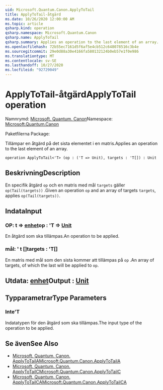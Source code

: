 ```yaml
---
uid: Microsoft.Quantum.Canon.ApplyToTail
title: ApplyToTail-åtgärd
ms.date: 10/26/2020 12:00:00 AM
ms.topic: article
qsharp.kind: operation
qsharp.namespace: Microsoft.Quantum.Canon
qsharp.name: ApplyToTail
qsharp.summary: Applies an operation to the last element of an array.
ms.openlocfilehash: 72b55ec7161d5f6af5e4cb512c648078516c3b4e
ms.sourcegitcommit: 29e0d88a30e4166fa580132124b0eb57e1f0e986
ms.translationtype: MT
ms.contentlocale: sv-SE
ms.lasthandoff: 10/27/2020
ms.locfileid: "92729049"
---
```

# <a name="applytotail-operation"></a><span data-ttu-id="a0902-102">ApplyToTail-åtgärd</span><span class="sxs-lookup"><span data-stu-id="a0902-102">ApplyToTail operation</span></span>

<span data-ttu-id="a0902-103">Namnrymd: [Microsoft. Quantum. Canon](xref:Microsoft.Quantum.Canon)</span><span class="sxs-lookup"><span data-stu-id="a0902-103">Namespace: [Microsoft.Quantum.Canon](xref:Microsoft.Quantum.Canon)</span></span>

<span data-ttu-id="a0902-104">Paketfilerna [](https://nuget.org/packages/)</span><span class="sxs-lookup"><span data-stu-id="a0902-104">Package: [](https://nuget.org/packages/)</span></span>


<span data-ttu-id="a0902-105">Tillämpar en åtgärd på det sista elementet i en matris.</span><span class="sxs-lookup"><span data-stu-id="a0902-105">Applies an operation to the last element of an array.</span></span>

```qsharp
operation ApplyToTail<'T> (op : ('T => Unit), targets : 'T[]) : Unit
```


## <a name="description"></a><span data-ttu-id="a0902-106">Beskrivning</span><span class="sxs-lookup"><span data-stu-id="a0902-106">Description</span></span>

<span data-ttu-id="a0902-107">En specifik åtgärd `op` och en matris med mål `targets` gäller `op(Tail(targets))` .</span><span class="sxs-lookup"><span data-stu-id="a0902-107">Given an operation `op` and an array of targets `targets`, applies `op(Tail(targets))`.</span></span>

## <a name="input"></a><span data-ttu-id="a0902-108">Indata</span><span class="sxs-lookup"><span data-stu-id="a0902-108">Input</span></span>

### <a name="op--t--unit"></a><span data-ttu-id="a0902-109">OP: t => [enhet](xref:microsoft.quantum.lang-ref.unit)</span><span class="sxs-lookup"><span data-stu-id="a0902-109">op : 'T => [Unit](xref:microsoft.quantum.lang-ref.unit)</span></span> 

<span data-ttu-id="a0902-110">En åtgärd som ska tillämpas.</span><span class="sxs-lookup"><span data-stu-id="a0902-110">An operation to be applied.</span></span>


### <a name="targets--t"></a><span data-ttu-id="a0902-111">mål: ' t []</span><span class="sxs-lookup"><span data-stu-id="a0902-111">targets : 'T[]</span></span>

<span data-ttu-id="a0902-112">En matris med mål som den sista kommer att tillämpas på `op` .</span><span class="sxs-lookup"><span data-stu-id="a0902-112">An array of targets, of which the last will be applied to `op`.</span></span>



## <a name="output--unit"></a><span data-ttu-id="a0902-113">Utdata: [enhet](xref:microsoft.quantum.lang-ref.unit)</span><span class="sxs-lookup"><span data-stu-id="a0902-113">Output : [Unit](xref:microsoft.quantum.lang-ref.unit)</span></span>



## <a name="type-parameters"></a><span data-ttu-id="a0902-114">Typparametrar</span><span class="sxs-lookup"><span data-stu-id="a0902-114">Type Parameters</span></span>

### <a name="t"></a><span data-ttu-id="a0902-115">Inte</span><span class="sxs-lookup"><span data-stu-id="a0902-115">'T</span></span>

<span data-ttu-id="a0902-116">Indatatypen för den åtgärd som ska tillämpas.</span><span class="sxs-lookup"><span data-stu-id="a0902-116">The input type of the operation to be applied.</span></span>

## <a name="see-also"></a><span data-ttu-id="a0902-117">Se även</span><span class="sxs-lookup"><span data-stu-id="a0902-117">See Also</span></span>

- [<span data-ttu-id="a0902-118">Microsoft. Quantum. Canon. ApplyToTailA</span><span class="sxs-lookup"><span data-stu-id="a0902-118">Microsoft.Quantum.Canon.ApplyToTailA</span></span>](xref:Microsoft.Quantum.Canon.ApplyToTailA)
- [<span data-ttu-id="a0902-119">Microsoft. Quantum. Canon. ApplyToTailC</span><span class="sxs-lookup"><span data-stu-id="a0902-119">Microsoft.Quantum.Canon.ApplyToTailC</span></span>](xref:Microsoft.Quantum.Canon.ApplyToTailC)
- [<span data-ttu-id="a0902-120">Microsoft. Quantum. Canon. ApplyToTailCA</span><span class="sxs-lookup"><span data-stu-id="a0902-120">Microsoft.Quantum.Canon.ApplyToTailCA</span></span>](xref:Microsoft.Quantum.Canon.ApplyToTailCA)